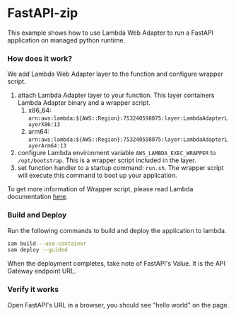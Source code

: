 # FastAPI-zip

This example shows how to use Lambda Web Adapter to run a FastAPI application on managed python runtime. 

### How does it work?

We add Lambda Web Adapter layer to the function and configure wrapper script. 

1. attach Lambda Adapter layer to your function. This layer containers Lambda Adapter binary and a wrapper script. 
    1. x86_64: `arn:aws:lambda:${AWS::Region}:753240598075:layer:LambdaAdapterLayerX86:13`
    2. arm64: `arn:aws:lambda:${AWS::Region}:753240598075:layer:LambdaAdapterLayerArm64:13`
2. configure Lambda environment variable `AWS_LAMBDA_EXEC_WRAPPER` to `/opt/bootstrap`. This is a wrapper script included in the layer.
3. set function handler to a startup command: `run.sh`. The wrapper script will execute this command to boot up your application. 

To get more information of Wrapper script, please read Lambda documentation [here](https://docs.aws.amazon.com/lambda/latest/dg/runtimes-modify.html#runtime-wrapper). 

### Build and Deploy

Run the following commands to build and deploy the application to lambda. 

```bash
sam build --use-container
sam deploy --guided
```
When the deployment completes, take note of FastAPI's Value. It is the API Gateway endpoint URL. 

### Verify it works

Open FastAPI's URL in a browser, you should see "hello world" on the page. 

